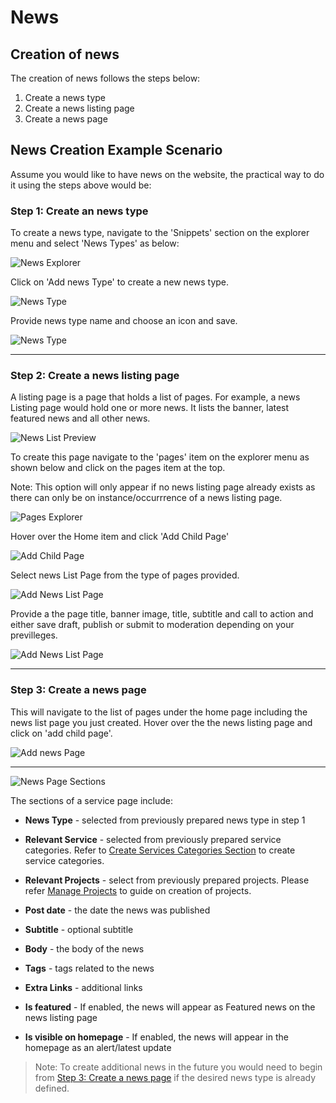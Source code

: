 # News

## Creation of news

The creation of news follows the steps below:

1. Create a news type
2. Create a news listing page
3. Create a news page

## News Creation Example Scenario

Assume you would like to have news on the website, the practical way to do it using the steps above would be:

### Step 1: Create an news type

To create a news type, navigate to the 'Snippets' section on the explorer menu and select 'News Types' as below:

![News Explorer](../../_static/images/news/news_explorer.png "News Explorer")

Click on 'Add news Type' to create a new news type.

![News Type](../../_static/images/news/add_news_type.png "News Type")

Provide news type name and choose an icon and save.

![News Type](../../_static/images/news/news_type.png "News Type")

---

### Step 2: Create a news listing page

A listing page is a page that holds a list of pages. For example, a news Listing page would hold one or more news. It lists the banner, latest featured news and all other news.

![News List Preview](../../_static/images/news/news_list_preview.png "News List Preview")

To create this page navigate to the 'pages' item on the explorer menu as shown below and click on the pages item at the top.

Note: This option will only appear if no news listing page already exists as there can only be on instance/occurrrence of a news listing page.

![Pages Explorer](../../_static/images/pages/pages_explorer.png "Pages Explorer")

Hover over the Home item and click 'Add Child Page'

![Add Child Page](../../_static/images/pages/add_child_page.png "Add Child Page")

Select news List Page from the type of pages provided.

![Add News List Page](../../_static/images/news/add_news_list.png "Add News List Page")

Provide a the page title, banner image, title, subtitle and call to action and either save draft, publish or submit to moderation depending on your previlleges.

![Add News List Page](../../_static/images/news/news_list_page.png "Add News List Page")

---

### Step 3: Create a news page

This will navigate to the list of pages under the home page including the news list page you just created. Hover over the the news listing page and click on 'add child page'.

![Add news Page](../../_static/images/news/add_news.png "Add news Page")

---

![News Page Sections](../../_static/images/news/news_sections.png "News Page Sections")


The sections of a service page include:
- **News Type** - selected from previously prepared news type in step 1

- **Relevant Service** - selected from previously prepared service categories. Refer to [Create Services Categories Section](./Manage-Services#step-1-create-an-agromet-service-category) to create service categories.

- **Relevant Projects** - select from previously prepared projects. Please refer [Manage Projects](./Manage-Projects) to guide on creation of projects.

- **Post date** - the date the news was published

- **Subtitle** - optional subtitle

- **Body** - the body of the news

- **Tags** - tags related to the news

- **Extra Links** - additional links

- **Is featured** - If enabled, the news will appear as Featured news on the news listing page

- **Is visible on homepage** - If enabled, the news will appear in the homepage as an alert/latest update


>Note: To create additional news in the future you would need to begin from [Step 3: Create a news page](./Manage-news#step-3-create-a-news-page) if the desired news type is already defined.